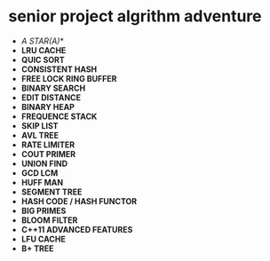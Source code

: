 # senior project algrithm adventure

- **A STAR(A*)**
- **LRU CACHE**
- **QUIC SORT**
- **CONSISTENT HASH**
- **FREE LOCK RING BUFFER**
- **BINARY SEARCH**
- **EDIT DISTANCE**
- **BINARY HEAP**
- **FREQUENCE STACK**
- **SKIP LIST**
- **AVL TREE**
- **RATE LIMITER**
- **COUT PRIMER**
- **UNION FIND**
- **GCD LCM**
- **HUFF MAN**
- **SEGMENT TREE**
- **HASH CODE / HASH FUNCTOR**
- **BIG PRIMES**
- **BLOOM FILTER**
- **C++11 ADVANCED FEATURES**
- **LFU CACHE**
- **B+ TREE**
